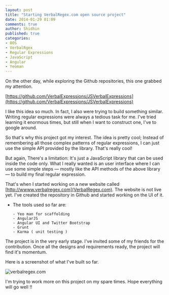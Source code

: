 ```yaml
---
layout: post
title: "Starting VerbalRegex.com open source project"
date: 2014-01-29 01:09
comments: true
author: Shidhin
published: true
categories: 
- OOS
- VerbalRgex
- Regular Expressions
- JavaScript
- Angular
- Yeoman
---
```

 
On the other day, while exploring the Github repositories, this one grabbed my attention.

[https://github.com/VerbalExpressions/JSVerbalExpressions](https://github.com/VerbalExpressions/JSVerbalExpressions)

I like this idea so much. In fact, I also were trying to build something similar. Writing regular expressions were always a tedious task for me. I've tried learning it enormous times, but still when I want to construct one, I've to google around.
<!-- more -->
So that's why this project got my interest. The idea is pretty cool; Instead of remembering all those complex patterns of regular expressions, I can just use the simple API provided by the library. That's really cool!

But again, There's a limitation: It's just a JavaScript library that can be used inside the code only. What I really wanted is an user interface where I can use some simple steps –– mostly like the API methods of the above library –– to build my final regular expression.

That's when I started working on a new website called [http://wwww.verbalregex.com](VerbalRegex.com). The website is not live yet. I've created the repository in Github and started working on the UI of it. 

- The tools used so far are:

	  - Yeo man for scaffolding
	  - AngularJS 
	  - Angular UI and Twitter Bootstrap
	  - Grunt
	  - Karma ( unit testing )

The project is in the very early stage. I've invited some of my friends for the contribution. Once all the designs and requirements ready, the project will find it's momentum.

Here is a screenshot of what I've built so far.

![verbalregex.com](https://lh5.googleusercontent.com/-oNcO5nhOIwQ/UugGMrn13mI/AAAAAAAAG_c/DSUWGrNxGAw/w958-h495-no/Screen+Shot+2014-01-29+at+1.03.33+am.png)

I'm trying to work more on this project on my spare times. Hope everything will go well !!
